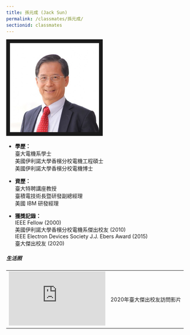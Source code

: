```yaml
---
title: 孫元成 (Jack Sun)
permalink: /classmates/孫元成/
sectionid: classmates
---
```


<img src="/img/classmate_孫元成.jpg"
     alt="Photo of 孫元成"
     width="240" border="10" />

- **學歷：**<br />
  臺大電機系學士<br />
  美國伊利諾大學香檳分校電機工程碩士<br />
  美國伊利諾大學香檳分校電機博士

- **資歷：**<br />
  臺大特聘講座教授<br />
  臺積電技術長暨研發副總經理<br />
  美國 IBM 研發經理

- **獲獎記錄：**<br />
  IEEE Fellow (2000)<br />
  美國伊利諾大學香檳分校電機系傑出校友 (2010)<br />
  IEEE Electron Devices Society J.J. Ebers Award (2015)<br />
  臺大傑出校友 (2020)

##### 生活照
<table style="width: 600px">
  <tr>      
   <td>
     <iframe width="260" height="146" src="https://www.youtube.com/embed/SQ-Q-YXlOdM" frameborder="0" allow="accelerometer; autoplay; encrypted-media; gyroscope; picture-in-picture" allowfullscreen></iframe>
   </td>
   <td class="photo-text">
     2020年臺大傑出校友訪問影片
   </td>
  </tr>
</table>
